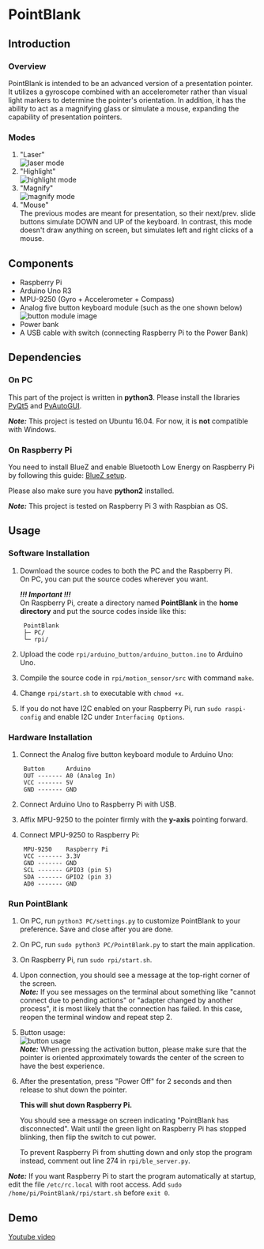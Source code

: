 # PointBlank
## Introduction
### Overview
PointBlank is intended to be an advanced version of a presentation pointer. It utilizes a gyroscope combined with an accelerometer rather than visual light markers to determine the pointer's orientation. In addition, it has the ability to act as a magnifying glass or simulate a mouse, expanding the capability of presentation pointers.

### Modes
1. "Laser"  
   ![laser mode](https://drive.google.com/uc?id=1Z6dSoSBDCfaTY0aqWeR3gc14uwZ7pecu)
2. "Highlight"  
   ![highlight mode](https://drive.google.com/uc?id=1nmL9WG6JzVtWSaJk0aBSbOtc5kD3V-lJ)
3. "Magnify"  
   ![magnify mode](https://drive.google.com/uc?id=1DECowGI2Fo_dc-A5QnImuL0ytASUVZsP)
4. "Mouse"  
    The previous modes are meant for presentation, so their next/prev. slide buttons simulate DOWN and UP of the keyboard.
    In contrast, this mode doesn't draw anything on screen, but simulates left and right clicks of a mouse.

## Components
* Raspberry Pi
* Arduino Uno R3
* MPU-9250 (Gyro + Accelerometer + Compass)
* Analog five button keyboard module (such as the one shown below)
 ![button module image](https://ae01.alicdn.com/kf/HTB1jBkkxeOSBuNjy0Fdq6zDnVXaP/AD-Keyboard-Simulate-Five-Key-Module-Analog-Button-Sensor-Expansion-Board.jpg_640x640.jpg)
* Power bank
* A USB cable with switch (connecting Raspberry Pi to the Power Bank)

## Dependencies
### On PC
This part of the project is written in **python3**.
Please install the libraries [PyQt5](http://pyqt.sourceforge.net/Docs/PyQt5/installation.html) and [PyAutoGUI](https://pyautogui.readthedocs.io/en/latest/install.html).


**_Note:_** This project is tested on Ubuntu 16.04. For now, it is **not** compatible with Windows.

### On Raspberry Pi
You need to install BlueZ and enable Bluetooth Low Energy on Raspberry Pi by following this guide:
[BlueZ setup](https://learn.adafruit.com/install-bluez-on-the-raspberry-pi/installation).

Please also make sure you have **python2** installed.

**_Note:_** This project is tested on Raspberry Pi 3 with Raspbian as OS.

## Usage
### Software Installation
1. Download the source codes to both the PC and the Raspberry Pi.  
   On PC, you can put the source codes wherever you want.

   **_!!! Important !!!_**  
   On Raspberry Pi, create a directory named **PointBlank** in the **home directory** and put the source codes inside like this:

        PointBlank
        ├─ PC/
        └─ rpi/

2. Upload the code `rpi/arduino_button/arduino_button.ino` to Arduino Uno.
3. Compile the source code in `rpi/motion_sensor/src` with command `make`.
4. Change `rpi/start.sh` to executable with `chmod +x`.
5. If you do not have I2C enabled on your Raspberry Pi, run `sudo raspi-config` and enable I2C under `Interfacing Options`.

### Hardware Installation
1. Connect the Analog five button keyboard module to Arduino Uno:

        Button      Arduino
        OUT ------- A0 (Analog In)
        VCC ------- 5V
        GND ------- GND

2. Connect Arduino Uno to Raspberry Pi with USB.
3. Affix MPU-9250 to the pointer firmly with the **y-axis** pointing forward.
4. Connect MPU-9250 to Raspberry Pi:

        MPU-9250    Raspberry Pi
        VCC ------- 3.3V
        GND ------- GND
        SCL ------- GPIO3 (pin 5)
        SDA ------- GPIO2 (pin 3)
        AD0 ------- GND

### Run PointBlank
1. On PC, run `python3 PC/settings.py` to customize PointBlank to your preference. Save and close after you are done.
2. On PC, run `sudo python3 PC/PointBlank.py` to start the main application.
3. On Raspberry Pi, run `sudo rpi/start.sh`.
4. Upon connection, you should see a message at the top-right corner of the screen.  
   **_Note:_** If you see messages on the terminal about something like "cannot connect due to pending actions" or "adapter changed by another process", it is most likely that the connection has failed. In this case, reopen the terminal window and repeat step 2.
   
5. Button usage:  
   ![button usage](https://drive.google.com/uc?id=1D0ilXYDdwIFlSyiLEO2fZ5tVq5Z5Dv9n)  
   **_Note:_** When pressing the activation button, please make sure that the pointer is oriented approximately towards the center of the screen to have the best experience.
 
6. After the presentation, press "Power Off" for 2 seconds and then release to shut down the pointer.

   **This will shut down Raspberry Pi.**

    You should see a message on screen indicating "PointBlank has disconnected". Wait until the green light on Raspberry Pi has stopped blinking, then flip the switch to cut power.

   To prevent Raspberry Pi from shutting down and only stop the program instead, comment out line 274 in `rpi/ble_server.py`.

**_Note:_** If you want Raspberry Pi to start the program automatically at startup, edit the file `/etc/rc.local` with root access.
   Add `sudo /home/pi/PointBlank/rpi/start.sh` before `exit 0`.

## Demo
[Youtube video](https://www.youtube.com/watch?v=A-FSEL_J8NY&feature=youtu.be)
